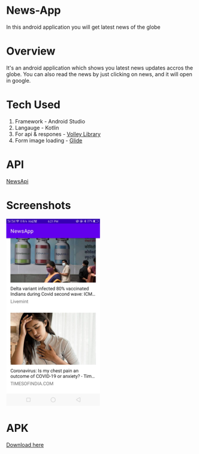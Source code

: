 # News-App
In this android application you will get latest news of the globe

# Overview 
It's an android application which shows you latest news updates accros the globe. You can also read the news by just clicking on news, and it will open in google.

# Tech Used
1. Framework - Android Studio
2. Langauge - Kotlin
3. For api & respones - [Volley Library](https://developer.android.com/training/volley/request)
4. Form image loading - [Glide](https://github.com/bumptech/glide)

# API 
[NewsApi](https://saurav.tech/NewsAPI/top-headlines/category/health/in.json)

# Screenshots
<img src="https://github.com/Vishnu-Murti-Pandey/News-App/blob/master/screenshots/MainActivityScreenshot.jpeg" width="250"/>

# APK
[Download here](https://github.com/Vishnu-Murti-Pandey/News-App/blob/master/APK/app-debug.apk)

